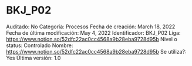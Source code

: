 # BKJ_P02

Auditado: No
Categoría: Procesos
Fecha de creación: March 18, 2022
Fecha de última modificación: May 4, 2022
Identificador: BKJ_P02
Liga: https://www.notion.so/52dfc22ac0cc4568a9b28eba9728d95b 
Nivel o status: Controlado
Nombre: https://www.notion.so/52dfc22ac0cc4568a9b28eba9728d95b 
Se utiliza?: Yes
Última versión: 1.0